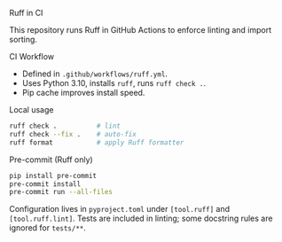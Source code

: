 Ruff in CI

This repository runs Ruff in GitHub Actions to enforce linting and import sorting.

CI Workflow

- Defined in `.github/workflows/ruff.yml`.
- Uses Python 3.10, installs `ruff`, runs `ruff check .`.
- Pip cache improves install speed.

Local usage

```bash
ruff check .          # lint
ruff check --fix .    # auto-fix
ruff format           # apply Ruff formatter
```

Pre-commit (Ruff only)

```bash
pip install pre-commit
pre-commit install
pre-commit run --all-files
```

Configuration lives in `pyproject.toml` under `[tool.ruff]` and `[tool.ruff.lint]`.
Tests are included in linting; some docstring rules are ignored for `tests/**`.
